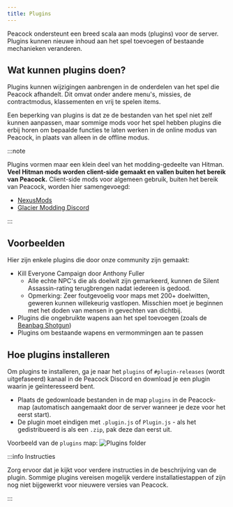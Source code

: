 ```yaml
---
title: Plugins
---
```


Peacock ondersteunt een breed scala aan mods (plugins) voor de server. Plugins kunnen nieuwe inhoud aan het spel toevoegen of bestaande
mechanieken veranderen.

## Wat kunnen plugins doen?

Plugins kunnen wijzigingen aanbrengen in de onderdelen van het spel die Peacock afhandelt.
Dit omvat onder andere menu's, missies, de contractmodus, klassementen en vrij te spelen items.

Een beperking van plugins is dat ze de bestanden van het spel niet zelf kunnen aanpassen, maar sommige mods voor het spel hebben
plugins die erbij horen om bepaalde functies te laten werken in de online modus van Peacock, in plaats van alleen in de offline modus.

:::note

Plugins vormen maar een klein deel van het modding-gedeelte van Hitman. **Veel Hitman mods worden client-side gemaakt en
vallen buiten het bereik van Peacock.** Client-side mods voor algemeen gebruik, buiten het bereik van Peacock, worden hier samengevoegd:

- [NexusMods](https://www.nexusmods.com/hitman3)
- [Glacier Modding Discord](https://discord.com/invite/6UDtuYhZP6)

:::

## Voorbeelden

Hier zijn enkele plugins die door onze community zijn gemaakt:

- Kill Everyone Campaign door Anthony Fuller
  - Alle echte NPC's die als doelwit zijn gemarkeerd, kunnen de Silent Assassin-rating terugbrengen nadat iedereen is gedood.
  - Opmerking: Zeer foutgevoelig voor maps met 200+ doelwitten, geweren kunnen willekeurig vastlopen. Misschien moet je beginnen met het doden van mensen in gevechten van dichtbij.
- Plugins die ongebruikte wapens aan het spel toevoegen (zoals de [Beanbag Shotgun](/img/wiki/beanbag_shotgun.png))
- Plugins om bestaande wapens en vermommingen aan te passen

## Hoe plugins installeren

Om plugins te installeren, ga je naar het `plugins` of `#plugin-releases` (wordt uitgefaseerd) kanaal in de Peacock Discord
en download je een plugin waarin je geïnteresseerd bent.

- Plaats de gedownloade bestanden in de map `plugins` in de Peacock-map (automatisch aangemaakt door de server
  wanneer je deze voor het eerst start).
- De plugin moet eindigen met `.plugin.js` of `Plugin.js` - als het gedistribueerd is als een `.zip`, pak deze dan eerst uit.

Voorbeeld van de `plugins` map: ![Plugins folder](/img/wiki/plugins_folder.png)

:::info Instructies

Zorg ervoor dat je kijkt voor verdere instructies in de beschrijving van de plugin. Sommige plugins vereisen mogelijk verdere installatiestappen
of zijn nog niet bijgewerkt voor nieuwere versies van Peacock.

:::
